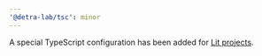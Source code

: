 ```yaml
---
'@detra-lab/tsc': minor
---
```


A special TypeScript configuration has been added for [Lit projects](https://lit.dev/).
